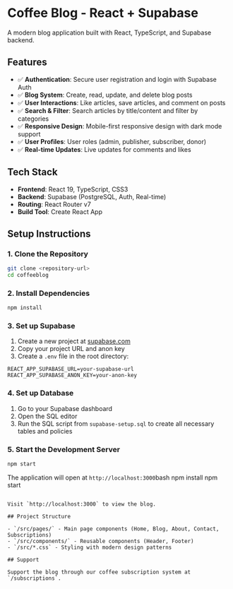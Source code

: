 # Coffee Blog - React + Supabase

A modern blog application built with React, TypeScript, and Supabase backend.

## Features

- ✅ **Authentication**: Secure user registration and login with Supabase Auth
- ✅ **Blog System**: Create, read, update, and delete blog posts
- ✅ **User Interactions**: Like articles, save articles, and comment on posts
- ✅ **Search & Filter**: Search articles by title/content and filter by categories
- ✅ **Responsive Design**: Mobile-first responsive design with dark mode support
- ✅ **User Profiles**: User roles (admin, publisher, subscriber, donor)
- ✅ **Real-time Updates**: Live updates for comments and likes

## Tech Stack

- **Frontend**: React 19, TypeScript, CSS3
- **Backend**: Supabase (PostgreSQL, Auth, Real-time)
- **Routing**: React Router v7
- **Build Tool**: Create React App

## Setup Instructions

### 1. Clone the Repository

```bash
git clone <repository-url>
cd coffeeblog
```

### 2. Install Dependencies

```bash
npm install
```

### 3. Set up Supabase

1. Create a new project at [supabase.com](https://supabase.com)
2. Copy your project URL and anon key
3. Create a `.env` file in the root directory:

```env
REACT_APP_SUPABASE_URL=your-supabase-url
REACT_APP_SUPABASE_ANON_KEY=your-anon-key
```

### 4. Set up Database

1. Go to your Supabase dashboard
2. Open the SQL editor
3. Run the SQL script from `supabase-setup.sql` to create all necessary tables and policies

### 5. Start the Development Server

```bash
npm start
```

The application will open at `http://localhost:3000`bash
npm install
npm start
```

Visit `http://localhost:3000` to view the blog.

## Project Structure

- `/src/pages/` - Main page components (Home, Blog, About, Contact, Subscriptions)
- `/src/components/` - Reusable components (Header, Footer)
- `/src/*.css` - Styling with modern design patterns

## Support

Support the blog through our coffee subscription system at `/subscriptions`.